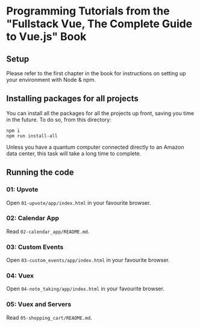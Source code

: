 # Programming Tutorials from the "Fullstack Vue, The Complete Guide to Vue.js" Book

## Setup

Please refer to the first chapter in the book for instructions on setting up your environment with Node & npm.

## Installing packages for all projects

You can install all the packages for all the projects up front, saving you time in the future. To do so, from this directory:

```
npm i
npm run install-all
```

Unless you have a quantum computer connected directly to an Amazon data center, this task will take a long time to complete.

## Running the code

### 01: Upvote

Open `01-upvote/app/index.html` in your favourite browser. 

### 02: Calendar App

Read `02-calendar_app/README.md`. 

### 03: Custom Events

Open `03-custom_events/app/index.html` in your favourite browser. 

### 04: Vuex

Open `04-note_taking/app/index.html` in your favourite browser. 

### 05: Vuex and Servers

Read `05-shopping_cart/README.md`. 
